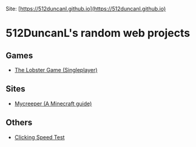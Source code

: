 Site: [https://512duncanl.github.io](https://512duncanl.github.io)

# 512DuncanL's random web projects

## Games
- [The Lobster Game (Singleplayer)](https://512duncanl.github.io/lobster-game.html)
## Sites
- [Mycreeper (A Minecraft guide)](https://mycreeper.site)
## Others
- [Clicking Speed Test](https://512duncanl.github.io/clicking-speed-test.html)

